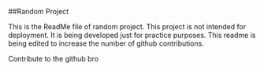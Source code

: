##Random Project

This is the ReadMe file of random project. This project is not intended for deployment.
It is being developed just for practice purposes.
This readme is being edited to increase the number of github contributions.

Contribute to the github bro
